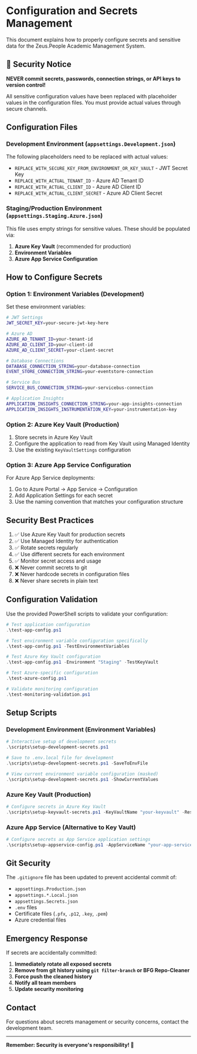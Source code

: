 # Configuration and Secrets Management

This document explains how to properly configure secrets and sensitive data for the Zeus.People Academic Management System.

## 🚨 Security Notice

**NEVER commit secrets, passwords, connection strings, or API keys to version control!**

All sensitive configuration values have been replaced with placeholder values in the configuration files. You must provide actual values through secure channels.

## Configuration Files

### Development Environment (`appsettings.Development.json`)

The following placeholders need to be replaced with actual values:

- `REPLACE_WITH_SECURE_KEY_FROM_ENVIRONMENT_OR_KEY_VAULT` - JWT Secret Key
- `REPLACE_WITH_ACTUAL_TENANT_ID` - Azure AD Tenant ID  
- `REPLACE_WITH_ACTUAL_CLIENT_ID` - Azure AD Client ID
- `REPLACE_WITH_ACTUAL_CLIENT_SECRET` - Azure AD Client Secret

### Staging/Production Environment (`appsettings.Staging.Azure.json`)

This file uses empty strings for sensitive values. These should be populated via:

1. **Azure Key Vault** (recommended for production)
2. **Environment Variables** 
3. **Azure App Service Configuration**

## How to Configure Secrets

### Option 1: Environment Variables (Development)

Set these environment variables:

```bash
# JWT Settings
JWT_SECRET_KEY=your-secure-jwt-key-here

# Azure AD
AZURE_AD_TENANT_ID=your-tenant-id
AZURE_AD_CLIENT_ID=your-client-id  
AZURE_AD_CLIENT_SECRET=your-client-secret

# Database Connections
DATABASE_CONNECTION_STRING=your-database-connection
EVENT_STORE_CONNECTION_STRING=your-eventstore-connection

# Service Bus
SERVICE_BUS_CONNECTION_STRING=your-servicebus-connection

# Application Insights
APPLICATION_INSIGHTS_CONNECTION_STRING=your-app-insights-connection
APPLICATION_INSIGHTS_INSTRUMENTATION_KEY=your-instrumentation-key
```

### Option 2: Azure Key Vault (Production)

1. Store secrets in Azure Key Vault
2. Configure the application to read from Key Vault using Managed Identity
3. Use the existing `KeyVaultSettings` configuration

### Option 3: Azure App Service Configuration

For Azure App Service deployments:

1. Go to Azure Portal → App Service → Configuration
2. Add Application Settings for each secret
3. Use the naming convention that matches your configuration structure

## Security Best Practices

1. ✅ Use Azure Key Vault for production secrets
2. ✅ Use Managed Identity for authentication  
3. ✅ Rotate secrets regularly
4. ✅ Use different secrets for each environment
5. ✅ Monitor secret access and usage
6. ❌ Never commit secrets to git
7. ❌ Never hardcode secrets in configuration files
8. ❌ Never share secrets in plain text

## Configuration Validation

Use the provided PowerShell scripts to validate your configuration:

```powershell
# Test application configuration
.\test-app-config.ps1

# Test environment variable configuration specifically  
.\test-app-config.ps1 -TestEnvironmentVariables

# Test Azure Key Vault configuration
.\test-app-config.ps1 -Environment "Staging" -TestKeyVault

# Test Azure-specific configuration  
.\test-azure-config.ps1

# Validate monitoring configuration
.\test-monitoring-validation.ps1
```

## Setup Scripts

### Development Environment (Environment Variables)
```powershell
# Interactive setup of development secrets
.\scripts\setup-development-secrets.ps1

# Save to .env.local file for development  
.\scripts\setup-development-secrets.ps1 -SaveToEnvFile

# View current environment variable configuration (masked)
.\scripts\setup-development-secrets.ps1 -ShowCurrentValues
```

### Azure Key Vault (Production)
```powershell
# Configure secrets in Azure Key Vault
.\scripts\setup-keyvault-secrets.ps1 -KeyVaultName "your-keyvault" -ResourceGroupName "your-rg" -Environment "production"
```

### Azure App Service (Alternative to Key Vault)
```powershell  
# Configure secrets as App Service application settings
.\scripts\setup-appservice-config.ps1 -AppServiceName "your-app-service" -ResourceGroupName "your-rg" -Environment "staging"
```

## Git Security

The `.gitignore` file has been updated to prevent accidental commit of:

- `appsettings.Production.json`
- `appsettings.*.Local.json` 
- `appsettings.Secrets.json`
- `.env` files
- Certificate files (`.pfx`, `.p12`, `.key`, `.pem`)
- Azure credential files

## Emergency Response

If secrets are accidentally committed:

1. **Immediately rotate all exposed secrets**
2. **Remove from git history using `git filter-branch` or BFG Repo-Cleaner**
3. **Force push the cleaned history**
4. **Notify all team members**
5. **Update security monitoring**

## Contact

For questions about secrets management or security concerns, contact the development team.

---
**Remember: Security is everyone's responsibility! 🔐**
